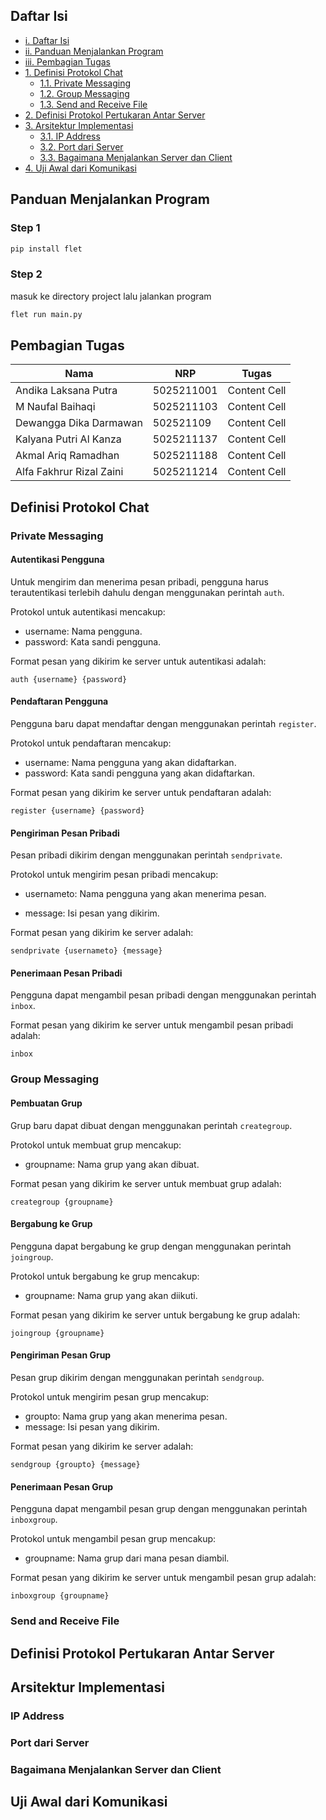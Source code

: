 ## Daftar Isi

- [i. Daftar Isi](#daftar-isi)
- [ii. Panduan Menjalankan Program](#panduan-menjalankan-program)
- [iii. Pembagian Tugas](#pembagian-tugas)
- [1. Definisi Protokol Chat](#definisi-protokol-chat)
  - [1.1. Private Messaging](#private-messaging)
  - [1.2. Group Messaging](#group-messaging)
  - [1.3. Send and Receive File](#send-and-receive-file)
- [2. Definisi Protokol Pertukaran Antar Server](#definisi-protokol-pertukaran-antar-server)
- [3. Arsitektur Implementasi](#arsitektur-implementasi)
  - [3.1. IP Address](#ip-address)
  - [3.2. Port dari Server](#port-dari-server)
  - [3.3. Bagaimana Menjalankan Server dan Client](#bagaimana-menjalankan-server-dan-client)
- [4. Uji Awal dari Komunikasi](#uji-awal-dari-komunikasi)

## Panduan Menjalankan Program

### Step 1
```python
pip install flet
```

### Step 2
masuk ke directory project lalu jalankan program
```python
flet run main.py
```

## Pembagian Tugas

| Nama  | NRP | Tugas |
| ------------- | ------------- | ------------- |
| Andika Laksana Putra  | 5025211001  | Content Cell  |
| M Naufal Baihaqi  | 5025211103  | Content Cell  |
| Dewangga Dika Darmawan  | 502521109  | Content Cell  |
| Kalyana Putri Al Kanza  | 5025211137  | Content Cell  |
| Akmal Ariq Ramadhan  | 5025211188  | Content Cell  |
| Alfa Fakhrur Rizal Zaini  | 5025211214  | Content Cell  |

## Definisi Protokol Chat 

### Private Messaging

#### Autentikasi Pengguna

Untuk mengirim dan menerima pesan pribadi, pengguna harus terautentikasi terlebih dahulu dengan menggunakan perintah `auth`.

Protokol untuk autentikasi mencakup:

- username: Nama pengguna.
- password: Kata sandi pengguna.

Format pesan yang dikirim ke server untuk autentikasi adalah:

```shell
auth {username} {password}
```

#### Pendaftaran Pengguna

Pengguna baru dapat mendaftar dengan menggunakan perintah `register`.

Protokol untuk pendaftaran mencakup:

- username: Nama pengguna yang akan didaftarkan.
- password: Kata sandi pengguna yang akan didaftarkan.
<!-- - realm_id: ID realm tempat pengguna akan terdaftar. -->

Format pesan yang dikirim ke server untuk pendaftaran adalah:

```shell
register {username} {password}
```

#### Pengiriman Pesan Pribadi

Pesan pribadi dikirim dengan menggunakan perintah `sendprivate`.

Protokol untuk mengirim pesan pribadi mencakup:

<!-- - sessionid: ID sesi pengguna yang mengirim pesan. -->
- usernameto: Nama pengguna yang akan menerima pesan.
<!-- - usernamefrom: Nama pengguna yang mengirim pesan. -->
- message: Isi pesan yang dikirim.

Format pesan yang dikirim ke server adalah:

```
sendprivate {usernameto} {message} 
```

#### Penerimaan Pesan Pribadi

Pengguna dapat mengambil pesan pribadi dengan menggunakan perintah `inbox`.
<!-- 
Protokol untuk mengambil pesan pribadi mencakup:

- username: Nama pengguna yang meminta pesan. -->

Format pesan yang dikirim ke server untuk mengambil pesan pribadi adalah:

```shell
inbox 
```

### Group Messaging

#### Pembuatan Grup

Grup baru dapat dibuat dengan menggunakan perintah `creategroup`.

Protokol untuk membuat grup mencakup:

- groupname: Nama grup yang akan dibuat.

Format pesan yang dikirim ke server untuk membuat grup adalah:

```shell
creategroup {groupname} 
```

#### Bergabung ke Grup

Pengguna dapat bergabung ke grup dengan menggunakan perintah `joingroup`.

Protokol untuk bergabung ke grup mencakup:

<!-- - username: Nama pengguna yang bergabung. -->
- groupname: Nama grup yang akan diikuti.
<!-- - realmid: ID realm di mana grup berada. -->

Format pesan yang dikirim ke server untuk bergabung ke grup adalah:

```shell
joingroup {groupname}
```

#### Pengiriman Pesan Grup

Pesan grup dikirim dengan menggunakan perintah `sendgroup`.

Protokol untuk mengirim pesan grup mencakup:

<!-- - usernamefrom: Nama pengguna yang mengirim pesan. -->
- groupto: Nama grup yang akan menerima pesan.
- message: Isi pesan yang dikirim.

Format pesan yang dikirim ke server adalah:

```shell
sendgroup {groupto} {message} 
```

#### Penerimaan Pesan Grup

Pengguna dapat mengambil pesan grup dengan menggunakan perintah `inboxgroup`.

Protokol untuk mengambil pesan grup mencakup:

<!-- - username: Nama pengguna yang meminta pesan. -->
- groupname: Nama grup dari mana pesan diambil.

Format pesan yang dikirim ke server untuk mengambil pesan grup adalah:

```shell
inboxgroup {groupname} 
```

### Send and Receive File
## Definisi Protokol Pertukaran Antar Server
## Arsitektur Implementasi
### IP Address
### Port dari Server
### Bagaimana Menjalankan Server dan Client
## Uji Awal dari Komunikasi